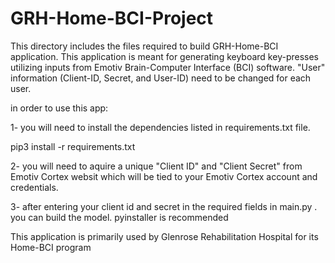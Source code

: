 # GRH-Home-BCI-Project

This directory includes the files required to build GRH-Home-BCI application. This application is meant for generating keyboard key-presses utilizing inputs from Emotiv Brain-Computer Interface (BCI) software. "User" information (Client-ID, Secret, and User-ID) need to be changed for each user.  

in order to use this app:

1- you will need to install the dependencies listed in requirements.txt file.

pip3 install -r requirements.txt

2- you will need to aquire a unique "Client ID" and "Client Secret" from Emotiv Cortex websit which will be tied to your Emotiv Cortex account and credentials. 

3- after entering your client id and secret in the required fields in main.py . you can build the model. pyinstaller is recommended

This application is primarily used by Glenrose Rehabilitation Hospital for its Home-BCI program 
